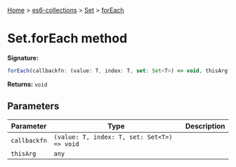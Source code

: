 [Home](./index) &gt; [es6-collections](es6-collections.md) &gt; [Set](es6-collections.set.md) &gt; [forEach](es6-collections.set.foreach.md)

# Set.forEach method


**Signature:**
```javascript
forEach(callbackfn: (value: T, index: T, set: Set<T>) => void, thisArg?: any): void;
```
**Returns:** `void`

## Parameters

|  Parameter | Type | Description |
|  --- | --- | --- |
|  `callbackfn` | `(value: T, index: T, set: Set<T>) => void` |  |
|  `thisArg` | `any` |  |

